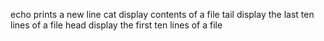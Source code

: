 echo prints a new line
cat display contents of a file
tail display the last ten lines of a file
head display the first ten lines of a file
